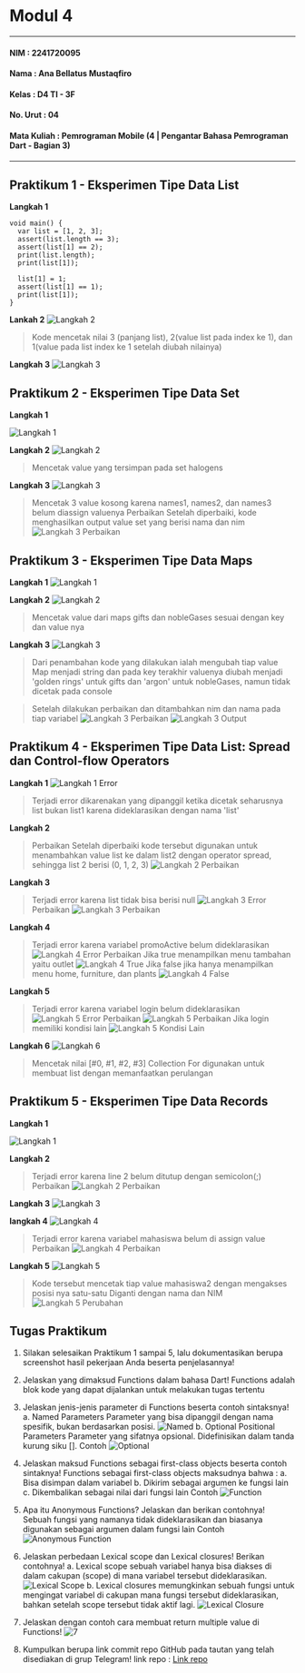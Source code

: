 # Modul 4

---

#### NIM : 2241720095

#### Nama   : Ana Bellatus Mustaqfiro

#### Kelas   : D4 TI - 3F

#### No. Urut  : 04

#### Mata Kuliah  : Pemrograman Mobile (4 |  Pengantar Bahasa Pemrograman Dart - Bagian 3)

---

## Praktikum 1 - Eksperimen Tipe Data List

**Langkah 1**

```
void main() {
  var list = [1, 2, 3];
  assert(list.length == 3);
  assert(list[1] == 2);
  print(list.length);
  print(list[1]);

  list[1] = 1;
  assert(list[1] == 1);
  print(list[1]);
}
```

**Lankah 2**
![Langkah 2](./praktikum1/langkah2.png)
> Kode mencetak nilai 3 (panjang list), 2(value list pada index ke 1), dan 1(value pada list index ke 1 setelah diubah nilainya)
>

**Langkah 3**
![Langkah 3](./praktikum1/langkah3.png)

## Praktikum 2 - Eksperimen Tipe Data Set

**Langkah 1**

![Langkah 1](./praktikum2/langkah1.png)

**Langkah 2**
![Langkah 2](./praktikum2/langkah2.png)
> Mencetak value yang tersimpan pada set halogens
>
**Langkah 3**
![Langkah 3](./praktikum2/langkah3.png)
> Mencetak 3 value kosong karena names1, names2, dan names3 belum diassign valuenya
> Perbaikan
> Setelah diperbaiki, kode menghasilkan output value set yang berisi nama dan nim
> ![Langkah 3 Perbaikan](./praktikum2/langkah3_perbaikan.png)

## Praktikum 3 - Eksperimen Tipe Data Maps

**Langkah 1**
![Langkah 1](./praktikum3/langkah1.png)

**Langkah 2**
![Langkah 2](./praktikum3/langkah2.png)
> Mencetak value dari maps gifts dan nobleGases sesuai dengan key dan value nya

**Langkah 3**
![Langkah 3](./praktikum3/langkah3.png)
> Dari penambahan kode yang dilakukan ialah mengubah tiap value Map menjadi string dan pada key terakhir valuenya diubah menjadi 'golden rings' untuk gifts dan 'argon' untuk nobleGases, namun tidak dicetak pada console

> Setelah dilakukan perbaikan dan ditambahkan nim dan nama pada tiap variabel
> ![Langkah 3 Perbaikan](./praktikum3/langkah3_perbaikan.png)
> ![Langkah 3 Output](./praktikum3/langkah3_output.png)
>

## Praktikum 4 - Eksperimen Tipe Data List: Spread dan Control-flow Operators

**Langkah 1**
![Langkah 1 Error](./praktikum4/langkah1_error.png)
> Terjadi error dikarenakan yang dipanggil ketika dicetak seharusnya list bukan list1 karena dideklarasikan dengan nama 'list'

**Langkah 2**
> Perbaikan
> Setelah diperbaiki kode tersebut digunakan untuk menambahkan value list ke dalam list2 dengan operator spread, sehingga list 2 berisi (0, 1, 2, 3)
> ![Langkah 2 Perbaikan](./praktikum4/langkah1_perbaikan.png)

**Langkah 3**
> Terjadi error karena list tidak bisa berisi null
> ![Langkah 3 Error](./praktikum4/langkah3_error.png)
> Perbaikan
> ![Langkah 3 Perbaikan](./praktikum4/langkah3_perbaikan.png)

**Langkah 4**
> Terjadi error karena variabel promoActive belum dideklarasikan
> ![Langkah 4 Error](./praktikum4/langkah4_error.png)
> Perbaikan Jika true menampilkan menu tambahan yaitu outlet
> ![Langkah 4 True](./praktikum4/langkah4_true.png)
> Jika false jika hanya menampilkan menu home, furniture, dan plants
> ![Langkah 4 False](./praktikum4/langkah4_false.png)

**Langkah 5**
> Terjadi error karena variabel login belum dideklarasikan
> ![Langkah 5 Error](./praktikum4/langkah5_error.png)
> Perbaikan
> ![Langkah 5 Perbaikan](./praktikum4/langkah5_perbaikan.png)
> Jika login memiliki kondisi lain
> ![Langkah 5 Kondisi Lain](./praktikum4/langkah5_lain.png)

**Langkah 6**
![Langkah 6](./praktikum4/langkah6.png)
> Mencetak nilai [#0, #1, #2, #3]
> Collection For digunakan untuk membuat list dengan memanfaatkan perulangan

## Praktikum 5 - Eksperimen Tipe Data Records

**Langkah 1**

![Langkah 1](./praktikum5/langkah1_error.png)

**Langkah 2**
> Terjadi error karena line 2 belum ditutup dengan semicolon(;)
> Perbaikan
> ![Langkah 2 Perbaikan](./praktikum5/langkah1_perbaikan.png)

**Langkah 3**
![Langkah 3](./praktikum5/langkah3.png)

**langkah 4**
![Langkah 4](./praktikum5/langkah4_error.png)
> Terjadi error karena variabel mahasiswa belum di assign value
> Perbaikan
> ![Langkah 4 Perbaikan](./praktikum5/langkah4_perbaikan.png)

**Langkah 5**
![Langkah 5](./praktikum5/langkah5.png)
> Kode tersebut mencetak tiap value mahasiswa2 dengan mengakses posisi nya satu-satu
> Diganti dengan nama dan NIM
> ![Langkah 5 Perubahan](./praktikum5/langkah5_diubah.png)


## Tugas Praktikum

1. Silakan selesaikan Praktikum 1 sampai 5, lalu dokumentasikan berupa screenshot hasil pekerjaan Anda beserta penjelasannya!
2. Jelaskan yang dimaksud Functions dalam bahasa Dart!
   Functions adalah blok kode yang dapat dijalankan untuk melakukan tugas tertentu
3. Jelaskan jenis-jenis parameter di Functions beserta contoh sintaksnya!
   a. Named Parameters
      Parameter yang bisa dipanggil dengan nama spesifik, bukan berdasarkan posisi.
      ![Named](./tugas/named_parameter.png)
   b. Optional Positional Parameters
      Parameter yang sifatnya opsional. Didefinisikan dalam tanda kurung siku [].
      Contoh 
      ![Optional](./tugas/optional_parameter.png)
4. Jelaskan maksud Functions sebagai first-class objects beserta contoh sintaknya!
   Functions sebagai first-class objects maksudnya bahwa :
   a. Bisa disimpan dalam variabel
   b. Dikirim sebagai argumen ke fungsi lain
   c. Dikembalikan sebagai nilai dari fungsi lain
   Contoh
   ![Function](./tugas/no4.png)
5. Apa itu Anonymous Functions? Jelaskan dan berikan contohnya!
   Sebuah fungsi yang namanya tidak dideklarasikan dan biasanya digunakan sebagai argumen dalam fungsi lain
   Contoh
   ![Anonymous Function](./tugas/no5.png)
6. Jelaskan perbedaan Lexical scope dan Lexical closures! Berikan contohnya!
   a. Lexical scope
      sebuah variabel hanya bisa diakses di dalam cakupan (scope) di mana variabel tersebut dideklarasikan.
      ![Lexical Scope](./tugas/lexical_scope.png)
   b. Lexical closures
      memungkinkan sebuah fungsi untuk mengingat variabel di cakupan  mana fungsi tersebut dideklarasikan, bahkan setelah scope tersebut tidak aktif lagi.
      ![Lexical Closure](./tugas/lexical_scope.png)

7. Jelaskan dengan contoh cara membuat return multiple value di Functions!
   ![7](./tugas/no7.png)
8. Kumpulkan berupa link commit repo GitHub pada tautan yang telah disediakan di grup Telegram!
   link repo : [Link repo](https://github.com/anabellatus/04_2241720095_pemrograman-mobile-2024/tree/main/Pertemuan4)